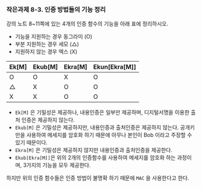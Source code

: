 ### 작은과제 8-3. 인증 방법들의 기능 정리

강의 노트 8~11쪽에 있는 4개의 인증 함수의 기능을 아래 표에 정리하시오.

- 기능을 지원하는 경우 동그라미 (O)
- 부분 지원하는 경우 세모 (△)
- 지원하지 않는 경우 엑스 (X)

| Ek[M] | Ekub[M] | Ekra[M] | Ekun[Ekra[M]] |
| ----- | ------- | ------- | ------------- |
| O     | O       | X       | O             |
| △     | X       | O       | O             |
| X     | X       | O       | O             |

- `Ek[M]` 은 기밀성은 제공하나, 내용인증은 일부만 제공하며, 디지털서명을 이용한 출처 인증은 제공하지 않는다.
- `Ekub[M]` 은 기밀성은 제공하지만, 내용인증과 출처인증은 제공하지 않는다. 공개키만을 사용하여 메세지를 암호화 하기 때문에 아무나 본인이 Bob 이라고 주장할 수 있기 때문이다.
- `Ekra[M]` 은 기밀성은 제공하지 않지만 내용인증과 출처인증을 제공한다.
- `Ekub[Ekra[M]]`은 위의 2개의 인증함수를 사용하여 메세지를 암호화 하는 과정이며, 3가지의 기능을 모두 제공한다.

하지만 위의 인증 함수들은 인증 방법이 불명확 하기 때문에 `MAC` 을 사용한다고 한다.
